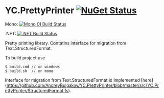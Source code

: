 # YC.PrettyPrinter  [![NuGet Status](http://img.shields.io/nuget/v/YC.PrettyPrinter.svg?style=flat)](https://www.nuget.org/packages/YC.PrettyPrinter/)

Mono: [![Mono CI Build Status](https://travis-ci.org/YaccConstructor/YC.PrettyPrinter.svg?branch=master)](https://travis-ci.org/YaccConstructor/YC.PrettyPrinter)

.NET: [![.NET Build Status](https://img.shields.io/appveyor/ci/gsvgit/yc-prettyprinter/master.svg)](https://ci.appveyor.com/project/gsvgit/yc-prettyprinter)

Pretty printing library. Contatins interface for migration from Text.StructuredFormat.

To build project use 

    $ build.cmd // on windows    
    $ build.sh  // on mono
    
Interface for migration from Text.StructuredFormat id implemented [here] (https://github.com/AndreyBulgakov/YC.PrettyPrinter/blob/master/src/YC.PrettyPrinter/StructuredFormat.fs). 
